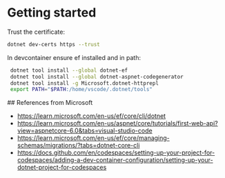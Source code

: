 # Getting started

Trust the certificate:

```bash
dotnet dev-certs https --trust
```

In devcontainer ensure ef installed and in path:

```bash
 dotnet tool install --global dotnet-ef
 dotnet tool install --global dotnet-aspnet-codegenerator
 dotnet tool install -g Microsoft.dotnet-httprepl
 export PATH="$PATH:/home/vscode/.dotnet/tools"
```

## References from Microsoft

- https://learn.microsoft.com/en-us/ef/core/cli/dotnet
- https://learn.microsoft.com/en-us/aspnet/core/tutorials/first-web-api?view=aspnetcore-6.0&tabs=visual-studio-code
- https://learn.microsoft.com/en-us/ef/core/managing-schemas/migrations/?tabs=dotnet-core-cli
- https://docs.github.com/en/codespaces/setting-up-your-project-for-codespaces/adding-a-dev-container-configuration/setting-up-your-dotnet-project-for-codespaces
